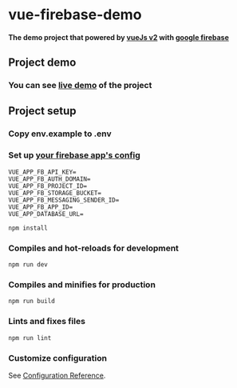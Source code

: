 # vue-firebase-demo
#### The demo project that powered by [vueJs v2](https://vuejs.org) with [google firebase](https://firebase.google.com)

## Project demo
### You can see [live demo](https://bit.ly/34QBlWk) of the project

## Project setup
### Copy env.example to .env
### Set up [your firebase app's config](https://support.google.com/firebase/answer/7000104/general-settings?hl=en#null) 

```
VUE_APP_FB_API_KEY=
VUE_APP_FB_AUTH_DOMAIN=
VUE_APP_FB_PROJECT_ID=
VUE_APP_FB_STORAGE_BUCKET=
VUE_APP_FB_MESSAGING_SENDER_ID=
VUE_APP_FB_APP_ID=
VUE_APP_DATABASE_URL=

```

```
npm install
```

### Compiles and hot-reloads for development
```
npm run dev
```

### Compiles and minifies for production
```
npm run build
```

### Lints and fixes files
```
npm run lint
```

### Customize configuration
See [Configuration Reference](https://cli.vuejs.org/config/).

